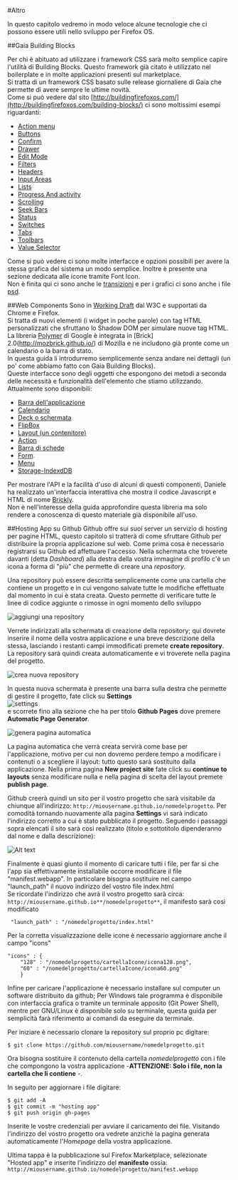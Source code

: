 #Altro

In questo capitolo vedremo in modo veloce alcune tecnologie che ci possono essere utili nello sviluppo per Firefox OS.

##Gaia Building Blocks

Per chi è abituato ad utilizzare i framework CSS sarà molto semplice capire l'utilità di Building Blocks. Questo framework già citato è utilizzato nel boilerplate e in molte applicazioni presenti sul marketplace.  
Si tratta di un framework CSS basato sulle release giornaliere di Gaia che permette di avere sempre le ultime novità.  
Come si può vedere dal sito [http://buildingfirefoxos.com/](http://buildingfirefoxos.com/building-blocks/) ci sono moltissimi esempi riguardanti:  

* [Action menu](http://buildingfirefoxos.com/building-blocks/action-menu.html)
* [Buttons](http://buildingfirefoxos.com/building-blocks/buttons.html)
* [Confirm](http://buildingfirefoxos.com/building-blocks/confirm.html)
* [Drawer](http://buildingfirefoxos.com/building-blocks/drawer.html)
* [Edit Mode](http://buildingfirefoxos.com/building-blocks/edit-mode.html)
* [Filters](http://buildingfirefoxos.com/building-blocks/filters.html)
* [Headers](http://buildingfirefoxos.com/building-blocks/headers.html)
* [Input Areas](http://buildingfirefoxos.com/building-blocks/input-areas.html)
* [Lists](http://buildingfirefoxos.com/building-blocks/lists.html)
* [Progress And activity](http://buildingfirefoxos.com/building-blocks/progress-and-activity.html)
* [Scrolling](http://buildingfirefoxos.com/building-blocks/scrolling.html)
* [Seek Bars](http://buildingfirefoxos.com/building-blocks/seek-bars.html)
* [Status](http://buildingfirefoxos.com/building-blocks/status.html)
* [Switches](http://buildingfirefoxos.com/building-blocks/switches.html)
* [Tabs](http://buildingfirefoxos.com/building-blocks/tabs.html)
* [Toolbars](http://buildingfirefoxos.com/building-blocks/toolbars.html)
* [Value Selector](http://buildingfirefoxos.com/building-blocks/value-selector.html)

Come si può vedere ci sono molte interfacce e opzioni possibili per avere la stessa grafica del sistema un modo semplice. Inoltre è presente una sezione dedicata alle icone tramite Font Icon.  
Non è finita qui ci sono anche le [transizioni](http://buildingfirefoxos.com/transitions/app-invokes-app.html) e per i grafici ci sono anche i file [psd](http://buildingfirefoxos.com/downloads/).  

##Web Components
Sono in [Working Draft](http://www.w3.org/TR/2013/WD-components-intro-20130606/) dal W3C e supportati da Chrome e Firefox.  
Si tratta di nuovi elementi (i widget in poche parole) con tag HTML personalizzati che sfruttano lo Shadow DOM per simulare nuove tag HTML.  
La libreria [Polymer](http://www.polymer-project.org/) di Google è integrata in [Brick] 2.0(http://mozbrick.github.io/) di Mozilla e ne includono già pronte come un calendario o la barra di stato.  
In questa guida li introdurremo semplicemente senza andare nei dettagli (un po' come abbiamo fatto con Gaia Building Blocks).  
Queste interfacce sono degli oggetti che espongono dei metodi a seconda delle necessità e funzionalità dell'elemento che stiamo utilizzando.   
Attualmente sono disponibili: 

* [Barra dell'applicazione](http://mozbrick.github.io/docs/brick-appbar.html)
* [Calendario](http://mozbrick.github.io/docs/brick-calendar.html)
* [Deck o schermata](http://mozbrick.github.io/docs/brick-deck.html)
* [FlipBox](http://mozbrick.github.io/docs/brick-flipbox.html)
* [Layout (un contenitore)](http://mozbrick.github.io/docs/brick-layout.html)
* [Action](http://mozbrick.github.io/docs/brick-action.html)
* [Barra di schede](http://mozbrick.github.io/docs/brick-tabbar.html)
* [Form](http://mozbrick.github.io/docs/brick-form.html).
* [Menu](http://mozbrick.github.io/docs/brick-menu.html)
* [Storage-IndexdDB](http://mozbrick.github.io/docs/brick-storage-indexeddb.html)

Per mostrare l'API e la facilità d'uso di alcuni di questi componenti, Daniele ha realizzato un'interfaccia interattiva che mostra il codice Javascript e HTML di nome [Brickly](http://mte90.github.io/Brickly).  
Non è nell'interesse della guida approfondire questa libreria ma solo rendere a conoscenza di questo materiale già disponibile all'uso.

##Hosting App su Github
Github offre sui suoi server un servizio di hosting per pagine HTML, questo capitolo si tratterà di come sfruttare Github per distribuire la propria applicazione sul web. 
Come prima cosa è necessario registrarsi su Github ed affettuare l'accesso. Nella schermata che troverete davanti (detta *Dashboard*) alla destra della vostra immagine di profilo c'è un icona a forma di "più" che permette di creare una *repository*.  

Una repository può essere descritta semplicemente come una cartella che contiene un progetto e in cui vengono salvate tutte le modifiche effettuate dal momento in cui è stata creata. Questo permette di verificare tutte le linee di codice aggiunte o rimosse in ogni momento dello sviluppo  

![aggiungi una repository][addRepo]

Verrete indirizzati alla schermata di creazione della repository; qui dovrete inserire il nome della vostra applicazione e una breve descrizione della stessa, lasciando i restanti campi immodificati premete **create repository**. La repository sarà quindi creata automaticamente e vi troverete nella pagina del progetto.

![crea nuova repository][createRepo]

In questa nuova schermata è presente una barra sulla destra che permette di gestire il progetto, fate click su **Settings**  
![settings][settings]   
e scorrete fino alla sezione che ha per titolo **Github Pages** dove premere **Automatic Page Generator**.

![genera pagina automatica][gitpages]

La pagina automatica che verrà creata servirà come base per l'applicazione, motivo per cui non dovremo perdere tempo a modificare i contenuti o a scegliere il layout: tutto questo sarà sostituito dalla applicazione. Nella prima pagina **New project site** fate click su **continue to layouts** senza modificare nulla e nella pagina di scelta del layout premete **publish page**.  

Github creerà quindi un sito per il vostro progetto che sarà visitabile da chiunque all'indirizzo: ``http://miousername.github.io/nomedelprogetto``. Per comodità tornando nuovamente alla pagina **Settings** vi sarà indicato l'indirizzo corretto a cui è stato pubblicato il progetto. 
Seguendo i passaggi sopra elencati il sito sarà così realizzato (titolo e sottotitolo dipenderanno dal nome e dalla descrizione):

![Alt text][defaultPage]

Finalmente è quasi giunto il momento di caricare tutti i file, per far si che l'app sia effettivamente installabile occorre modificare il file "manifest.webapp". In particolare bisogna sostituire nel campo "launch_path" il nuovo indirizzo del vostro file index.html  
Se ricordate l'indirizzo che avrà il vostro progetto sarà circa: ``http://miousername.github.io**/nomedelprogetto**``,
il manifesto sarà così modificato
    
     "launch_path" : "/nomedelprogetto/index.html" 
     
Per la corretta visualizzazione delle icone è necessario aggiornare anche il campo "icons"  

    "icons" : {
        "128" : "/nomedelprogetto/cartellaIcone/icona128.png",
        "60" : "/nomedelprogetto/cartellaIcone/icona60.png"
        }
     
Infine per caricare l'applicazione è necessario installare sul computer un software distribuito da github; Per Windows tale programma è disponibile con interfaccia grafica o tramite un terminale apposito (Git Power Shell), mentre per GNU/Linux è disponibile solo su terminale, questa guida per semplicità farà riferimento ai comandi da eseguire da terminale.

Per iniziare è necessario clonare la repository sul proprio pc digitare:   
    
    $ git clone https://github.com/miousername/nomedelprogetto.git
    
Ora bisogna sostituire il contenuto della cartella *nomedelprogetto* con i file che compongono la vostra applicazione -**ATTENZIONE: Solo i file, non la cartella che li contiene** -.  

In seguito per aggiornare i file digitare:  
    
    $ git add -A
    $ git commit -m "hosting app"
    $ git push origin gh-pages
    
Inserite le vostre credenziali per avviare il caricamento dei file. Visitando l'indirizzo del vostro progetto ora vedrete anzichè la pagina generata automaticamente l'*Homepage* della vostra applicazione. 

Ultima tappa è la pubblicazione sul Firefox Marketplace, selezionate "Hosted app" e inserite l'indirizzo del **manifesto** ossia: ``http://miousername.github.io/nomedelprogetto/manifest.webapp``

[addRepo]:images/originals/git-addRepo.png
[createRepo]:images/originals/git-createRepo.png
[settings]:images/originals/git-settings.png
[gitpages]:images/originals/git-gitpages.png
[defaultPage]:images/originals/git-defaultPage.png





 




















